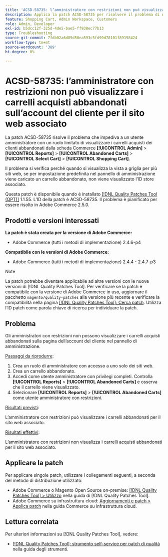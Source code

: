 ```yaml
---
title: 'ACSD-58735: l’amministratore con restrizioni non può visualizzare i carrelli acquisti abbandonati sull’account del cliente per il sito web associato'
description: Applica la patch ACSD-58735 per risolvere il problema di Adobe Commerce, a causa del quale un amministratore con restrizioni non può visualizzare i carrelli acquisti abbandonati nella pagina dell’account cliente in Commerce Admin per un sito web associato.
feature: Shopping Cart, Admin Workspace, Customers
role: Admin, Developer
exl-id: b5dcc12f-325d-4de5-bae5-ff938ec77b13
type: Troubleshooting
source-git-commit: 7fdb02a6d89d50ea593c5fd99d78101f89198424
workflow-type: tm+mt
source-wordcount: '389'
ht-degree: 0%

---
```


# ACSD-58735: l’amministratore con restrizioni non può visualizzare i carrelli acquisti abbandonati sull’account del cliente per il sito web associato

La patch ACSD-58735 risolve il problema che impediva a un utente amministratore con un ruolo limitato di visualizzare i carrelli acquisti dei clienti abbandonati dalla scheda Commerce **[!UICONTROL Admin]** > **[!UICONTROL Reports]** > **[!UICONTROL Abandoned Carts]** > **[!UICONTROL Select Cart]** > **[!UICONTROL Shopping Cart]**.

Il problema si verifica perché quando si visualizza la vista a griglia per più siti web, se per impostazione predefinita nel pannello di amministrazione viene caricato un carrello abbandonato, non viene visualizzato l’ID store associato.

Questa patch è disponibile quando è installato [[!DNL Quality Patches Tool (QPT)]](/help/tools/quality-patches-tool/quality-patches-tool-to-self-serve-quality-patches.md) 1.1.55. L’ID della patch è ACSD-58735. Il problema è pianificato per essere risolto in Adobe Commerce 2.5.0.

## Prodotti e versioni interessati

**La patch è stata creata per la versione di Adobe Commerce:**

* Adobe Commerce (tutti i metodi di implementazione) 2.4.6-p4

**Compatibile con le versioni di Adobe Commerce:**

* Adobe Commerce (tutti i metodi di implementazione) 2.4.4 - 2.4.7-p3

>[!NOTE]
>
>La patch potrebbe diventare applicabile ad altre versioni con le nuove versioni di [!DNL Quality Patches Tool]. Per verificare se la patch è compatibile con la versione di Adobe Commerce in uso, aggiornare il pacchetto `magento/quality-patches` alla versione più recente e verificare la compatibilità nella pagina [[!DNL Quality Patches Tool]: Cerca patch](https://experienceleague.adobe.com/tools/commerce-quality-patches/index.html). Utilizza l’ID patch come parola chiave di ricerca per individuare la patch.

## Problema

Gli amministratori con restrizioni non possono visualizzare i carrelli acquisti abbandonati sulla pagina dell’account del cliente nel pannello di amministrazione.

<u>Passaggi da riprodurre</u>:

1. Crea un ruolo di amministratore con accesso a uno solo dei siti web.
1. Crea un carrello abbandonato.
1. Accedi come utente amministratore con privilegi completi. Controlla **[!UICONTROL Reports]** > **[!UICONTROL Abandoned Carts]** e osserva che il carrello viene visualizzato.
1. Selezionare **[!UICONTROL Reports]** > **[!UICONTROL Abandoned Carts]** come utente amministratore con restrizioni.

<u>Risultati previsti</u>:

L’amministratore con restrizioni può visualizzare i carrelli abbandonati per il sito web associato.

<u>Risultati effettivi</u>:

L’amministratore con restrizioni non visualizza i carrelli acquisti abbandonati per il sito web associato.

## Applicare la patch

Per applicare singole patch, utilizzare i collegamenti seguenti, a seconda del metodo di distribuzione utilizzato:

* Adobe Commerce o Magento Open Source on-premise: [[!DNL Quality Patches Tool] > Utilizzo](/help/tools/quality-patches-tool/usage.md) nella guida di [!DNL Quality Patches Tool].
* Adobe Commerce su infrastruttura cloud: [Aggiornamenti e patch > Applica patch](https://experienceleague.adobe.com/docs/commerce-cloud-service/user-guide/develop/upgrade/apply-patches.html) nella guida Commerce su infrastruttura cloud.

## Lettura correlata

Per ulteriori informazioni su [!DNL Quality Patches Tool], vedere:

* [[!DNL Quality Patches Tool]: strumento self-service per patch di qualità](/help/tools/quality-patches-tool/quality-patches-tool-to-self-serve-quality-patches.md) nella guida degli strumenti.
